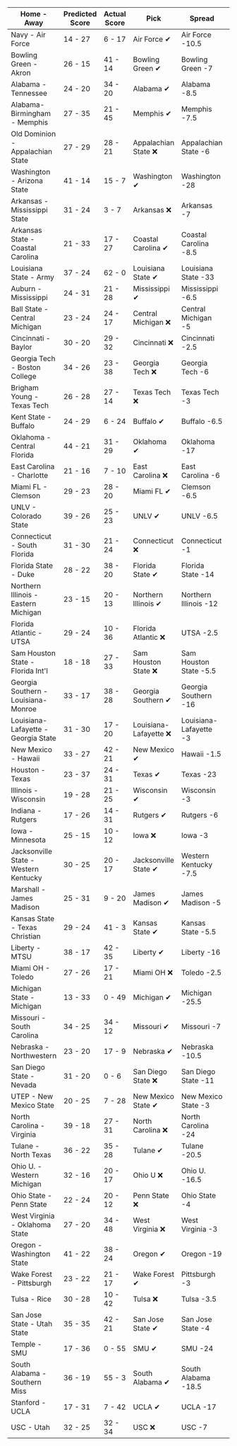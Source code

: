 Home - Away | Predicted Score | Actual Score | Pick | Spread | ATS Pick | O/U | O/U Pick
--- | --- | --- | --- | --- | --- | --- | ---
Navy - Air Force | 14 - 27 | 6 - 17 | Air Force ✔ | Air Force -10.5 | Air Force ✔ | 34.5 | Over ❌
Bowling Green - Akron | 26 - 15 | 41 - 14 | Bowling Green ✔ | Bowling Green -7 | Bowling Green ✔ | 37 | Over ✔
Alabama - Tennessee | 24 - 20 | 34 - 20 | Alabama ✔ | Alabama -8.5 | Tennessee ❌ | 47.5 | Under ❌
Alabama-Birmingham - Memphis | 27 - 35 | 21 - 45 | Memphis ✔ | Memphis -7.5 | Memphis ✔ | 62 | Push ❌
Old Dominion - Appalachian State | 27 - 29 | 28 - 21 | Appalachian State ❌ | Appalachian State -6 | Old Dominion ✔ | 56.5 | Under ✔
Washington - Arizona State | 41 - 14 | 15 - 7 | Washington ✔ | Washington -28 | Arizona State ✔ | 60 | Under ✔
Arkansas - Mississippi State | 31 - 24 | 3 - 7 | Arkansas ❌ | Arkansas -7 | Arkansas ❌ | 45.5 | Over ❌
Arkansas State - Coastal Carolina | 21 - 33 | 17 - 27 | Coastal Carolina ✔ | Coastal Carolina -8.5 | Coastal Carolina ✔ | 59.5 | Under ✔
Louisiana State - Army | 37 - 24 | 62 - 0 | Louisiana State ✔ | Louisiana State -33 | Army ❌ | 60.5 | Over ✔
Auburn - Mississippi | 24 - 31 | 21 - 28 | Mississippi ✔ | Mississippi -6.5 | Mississippi ✔ | 55.5 | Under ✔
Ball State - Central Michigan | 23 - 24 | 24 - 17 | Central Michigan ❌ | Central Michigan -5 | Ball State ✔ | 42 | Over ❌
Cincinnati - Baylor | 30 - 20 | 29 - 32 | Cincinnati ❌ | Cincinnati -2.5 | Cincinnati ❌ | 50.5 | Under ❌
Georgia Tech - Boston College | 34 - 26 | 23 - 38 | Georgia Tech ❌ | Georgia Tech -6 | Georgia Tech ❌ | 57 | Over ✔
Brigham Young - Texas Tech | 26 - 28 | 27 - 14 | Texas Tech ❌ | Texas Tech -3 | Brigham Young ✔ | 50 | Over ❌
Kent State - Buffalo | 24 - 29 | 6 - 24 | Buffalo ✔ | Buffalo -6.5 | Kent State ❌ | 44 | Over ❌
Oklahoma - Central Florida | 44 - 21 | 31 - 29 | Oklahoma ✔ | Oklahoma -17 | Oklahoma ❌ | 68 | Under ✔
East Carolina - Charlotte | 21 - 16 | 7 - 10 | East Carolina ❌ | East Carolina -6 | Charlotte ✔ | 38.5 | Under ✔
Miami FL - Clemson | 29 - 23 | 28 - 20 | Miami FL ✔ | Clemson -6.5 | Miami FL ✔ | 44.5 | Over ✔
UNLV - Colorado State | 39 - 26 | 25 - 23 | UNLV ✔ | UNLV -6.5 | UNLV ❌ | 60 | Over ❌
Connecticut - South Florida | 31 - 30 | 21 - 24 | Connecticut ❌ | Connecticut -1 | Connecticut ❌ | 57 | Over ❌
Florida State - Duke | 28 - 22 | 38 - 20 | Florida State ✔ | Florida State -14 | Duke ❌ | 49 | Over ✔
Northern Illinois - Eastern Michigan | 23 - 15 | 20 - 13 | Northern Illinois ✔ | Northern Illinois -12 | Eastern Michigan ✔ | 43 | Under ✔
Florida Atlantic - UTSA | 29 - 24 | 10 - 36 | Florida Atlantic ❌ | UTSA -2.5 | Florida Atlantic ❌ | 59 | Under ✔
Sam Houston State - Florida Int'l | 18 - 18 | 27 - 33 | Sam Houston State ❌ | Sam Houston State -5.5 | Florida Int'l ✔ | 42 | Under ❌
Georgia Southern - Louisiana-Monroe | 33 - 17 | 38 - 28 | Georgia Southern ✔ | Georgia Southern -16 | Louisiana-Monroe ✔ | 61 | Under ❌
Louisiana-Lafayette - Georgia State | 31 - 30 | 17 - 20 | Louisiana-Lafayette ❌ | Louisiana-Lafayette -3 | Georgia State ✔ | 62 | Under ✔
New Mexico - Hawaii | 33 - 27 | 42 - 21 | New Mexico ✔ | Hawaii -1.5 | New Mexico ✔ | 59.5 | Over ✔
Houston - Texas | 23 - 37 | 24 - 31 | Texas ✔ | Texas -23 | Houston ✔ | 60.5 | Under ✔
Illinois - Wisconsin | 19 - 28 | 21 - 25 | Wisconsin ✔ | Wisconsin -3 | Wisconsin ✔ | 41 | Over ✔
Indiana - Rutgers | 17 - 26 | 14 - 31 | Rutgers ✔ | Rutgers -6 | Rutgers ✔ | 39.5 | Over ✔
Iowa - Minnesota | 25 - 15 | 10 - 12 | Iowa ❌ | Iowa -3 | Iowa ❌ | 30.5 | Over ❌
Jacksonville State - Western Kentucky | 30 - 25 | 20 - 17 | Jacksonville State ✔ | Western Kentucky -7.5 | Jacksonville State ✔ | 60.5 | Under ✔
Marshall - James Madison | 25 - 31 | 9 - 20 | James Madison ✔ | James Madison -5 | James Madison ✔ | 49.5 | Over ❌
Kansas State - Texas Christian | 29 - 24 | 41 - 3 | Kansas State ✔ | Kansas State -5.5 | Texas Christian ❌ | 60 | Under ✔
Liberty - MTSU | 38 - 17 | 42 - 35 | Liberty ✔ | Liberty -16 | Liberty ❌ | 56.5 | Under ❌
Miami OH - Toledo | 27 - 26 | 17 - 21 | Miami OH ❌ | Toledo -2.5 | Miami OH ❌ | 46.5 | Over ❌
Michigan State - Michigan | 13 - 33 | 0 - 49 | Michigan ✔ | Michigan -25.5 | Michigan State ❌ | 47 | Under ❌
Missouri - South Carolina | 34 - 25 | 34 - 12 | Missouri ✔ | Missouri -7 | Missouri ✔ | 57.5 | Over ❌
Nebraska - Northwestern | 23 - 20 | 17 - 9 | Nebraska ✔ | Nebraska -10.5 | Northwestern ✔ | 40 | Over ❌
San Diego State - Nevada | 31 - 20 | 0 - 6 | San Diego State ❌ | San Diego State -11 | San Diego State ❌ | 48.5 | Over ❌
UTEP - New Mexico State | 20 - 25 | 7 - 28 | New Mexico State ✔ | New Mexico State -3 | New Mexico State ✔ | 49 | Under ✔
North Carolina - Virginia | 39 - 18 | 27 - 31 | North Carolina ❌ | North Carolina -24 | Virginia ✔ | 57.5 | Under ❌
Tulane - North Texas | 36 - 22 | 35 - 28 | Tulane ✔ | Tulane -20.5 | North Texas ✔ | 64.5 | Under ✔
Ohio U. - Western Michigan | 32 - 16 | 20 - 17 | Ohio U ❌ | Ohio U. -16.5 | Western Michigan ✔ | 52 | Under ✔
Ohio State - Penn State | 22 - 24 | 20 - 12 | Penn State ❌ | Ohio State -4 | Penn State ❌ | 47 | Under ✔
West Virginia - Oklahoma State | 27 - 20 | 34 - 48 | West Virginia ❌ | West Virginia -3 | West Virginia ❌ | 48.5 | Under ❌
Oregon - Washington State | 41 - 22 | 38 - 24 | Oregon ✔ | Oregon -19 | Washington State ✔ | 61.5 | Over ✔
Wake Forest - Pittsburgh | 23 - 22 | 21 - 17 | Wake Forest ✔ | Pittsburgh -3 | Wake Forest ✔ | 45 | Push ❌
Tulsa - Rice | 30 - 28 | 10 - 42 | Tulsa ❌ | Tulsa -3.5 | Rice ✔ | 56.5 | Over ❌
San Jose State - Utah State | 35 - 35 | 42 - 21 | San Jose State ✔ | San Jose State -4 | Utah State ❌ | 64.5 | Over ❌
Temple - SMU | 17 - 36 | 0 - 55 | SMU ✔ | SMU -24 | Temple ❌ | 53 | Push ❌
South Alabama - Southern Miss | 36 - 19 | 55 - 3 | South Alabama ✔ | South Alabama -18.5 | Southern Miss ❌ | 51 | Over ✔
Stanford - UCLA | 17 - 31 | 7 - 42 | UCLA ✔ | UCLA -17 | Stanford ❌ | 51.5 | Under ✔
USC - Utah | 32 - 25 | 32 - 34 | USC ❌ | USC -7 | USC ❌ | 52 | Over ✔